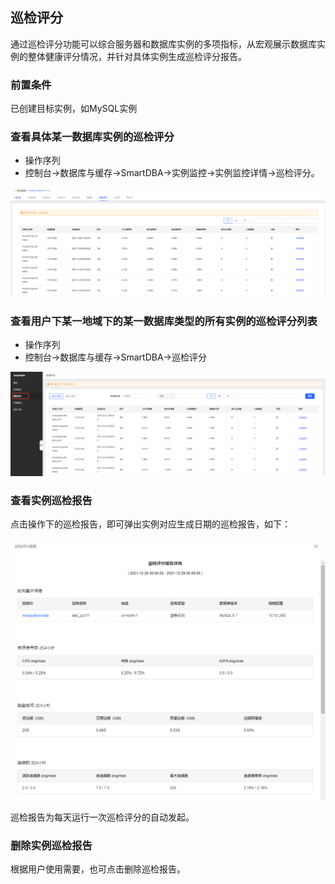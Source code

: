 ## 巡检评分
通过巡检评分功能可以综合服务器和数据库实例的多项指标，从宏观展示数据库实例的整体健康评分情况，并针对具体实例生成巡检评分报告。

### 前置条件
已创建目标实例，如MySQL实例

### 查看具体某一数据库实例的巡检评分
* 操作序列
* 控制台->数据库与缓存->SmartDBA->实例监控->实例监控详情->巡检评分。

![](../../image/SmartDBA/patrol_scoring1.png) 
 
### 查看用户下某一地域下的某一数据库类型的所有实例的巡检评分列表
* 操作序列     
* 控制台->数据库与缓存->SmartDBA->巡检评分

![](../../image/SmartDBA/patrol_scoring2.png) 
 
### 查看实例巡检报告
点击操作下的巡检报告，即可弹出实例对应生成日期的巡检报告，如下：

![](../../image/SmartDBA/patrol_scoring3.png) 
 
巡检报告为每天运行一次巡检评分的自动发起。

### 删除实例巡检报告
根据用户使用需要，也可点击删除巡检报告。
